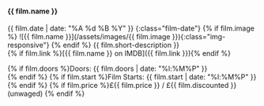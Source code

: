 #### {{ film.name }}
{{ film.date | date: "%A %d %B %Y" }}
{:class="film-date"}
{% if film.image %}
![{{ film.name }}](/assets/images/{{ film.image }}){:class="img-responsive"}
{% endif %}
{{ film.short-description }}<br/>
{% if film.link %}[{{ film.name }} on IMDB]({{ film.link }}){% endif %}

{% if film.doors %}Doors: {{ film.doors | date: "%l:%M%P" }} <br/>{% endif %}
{% if film.start %}Film Starts: {{ film.start | date: "%l:%M%P" }} <br/>{% endif %}
{% if film.price %}£{{ film.price }} / £{{ film.discounted }} (unwaged)  {% endif %}
